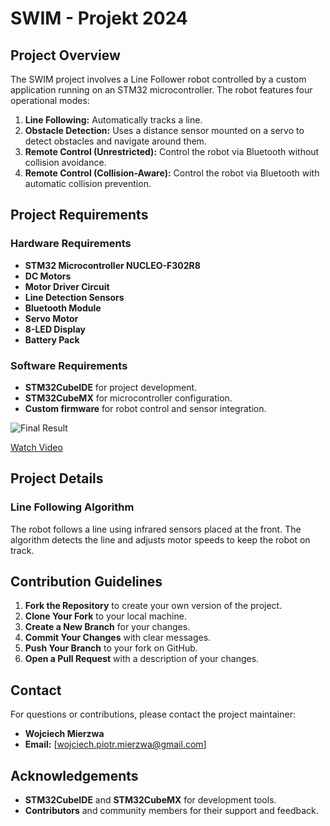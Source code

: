 # SWIM - Projekt 2024

## Project Overview

The SWIM project involves a Line Follower robot controlled by a custom application running on an STM32 microcontroller. The robot features four operational modes:

1. **Line Following:** Automatically tracks a line.
2. **Obstacle Detection:** Uses a distance sensor mounted on a servo to detect obstacles and navigate around them.
3. **Remote Control (Unrestricted):** Control the robot via Bluetooth without collision avoidance.
4. **Remote Control (Collision-Aware):** Control the robot via Bluetooth with automatic collision prevention.

## Project Requirements

### Hardware Requirements

- **STM32 Microcontroller NUCLEO-F302R8**
- **DC Motors**
- **Motor Driver Circuit**
- **Line Detection Sensors**
- **Bluetooth Module**
- **Servo Motor**
- **8-LED Display**
- **Battery Pack**

### Software Requirements

- **STM32CubeIDE** for project development.
- **STM32CubeMX** for microcontroller configuration.
- **Custom firmware** for robot control and sensor integration.



![Final Result]((https://github.com/WojciechMierzwa/LineFollower-Robot/tree/main/Photos/line_follower.png))

[Watch Video](https://youtu.be/trq2xTyngCU)

## Project Details

### Line Following Algorithm

The robot follows a line using infrared sensors placed at the front. The algorithm detects the line and adjusts motor speeds to keep the robot on track.


## Contribution Guidelines

1. **Fork the Repository** to create your own version of the project.
2. **Clone Your Fork** to your local machine.
3. **Create a New Branch** for your changes.
4. **Commit Your Changes** with clear messages.
5. **Push Your Branch** to your fork on GitHub.
6. **Open a Pull Request** with a description of your changes.

## Contact

For questions or contributions, please contact the project maintainer:

- **Wojciech Mierzwa**
- **Email:** [wojciech.piotr.mierzwa@gmail.com]


## Acknowledgements

- **STM32CubeIDE** and **STM32CubeMX** for development tools.
- **Contributors** and community members for their support and feedback.

